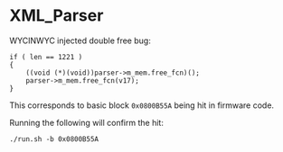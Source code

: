 # XML_Parser
WYCINWYC injected double free bug:
```
if ( len == 1221 )
{
    ((void (*)(void))parser->m_mem.free_fcn)();
    parser->m_mem.free_fcn(v17);
}
```
This corresponds to basic block `0x0800B55A` being hit in firmware code.

Running the following will confirm the hit:
```
./run.sh -b 0x0800B55A
```